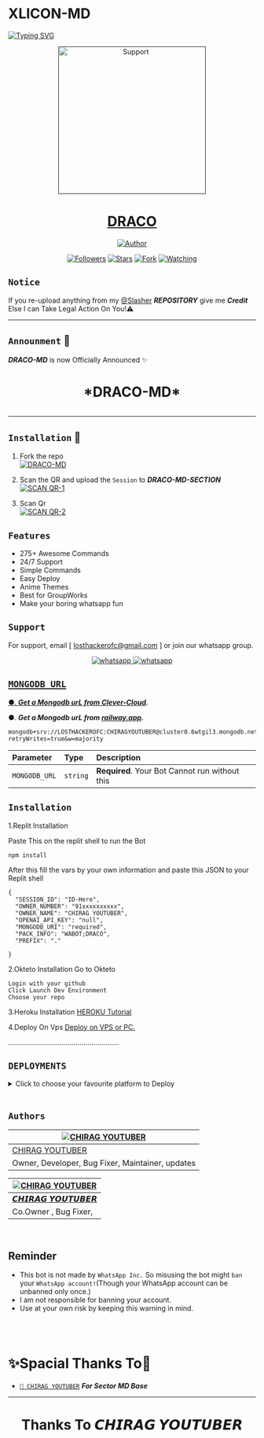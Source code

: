 # XLICON-MD
<div align="left">
<a href="https://git.io/typing-svg"><img src="https://readme-typing-svg.demolab.com?font=Ribeye&size=50&pause=1000&color=ff0000&center=true&width=900&height=100&lines=Its DRACO-MD;Multi+Divice+Whatsapp+Bot;Developed+By+CHIRAG YOUTUBER" alt="Typing SVG" /></a>
  
  
<p align="center">
  <a href="">
    <img alt=Support height="300" src="https://telegra.ph/file/3c341828d86ee7a89c73f.jpg"> 
    </p>
    <h1 align="center">DRACO<br></h1>
    
   </a>
</p>
  
<p align="center">
<a href="https://github.com/LOSTHACKEROFC"><img title="Author" src="https://img.shields.io/badge/DRACO-BOT-black?style=for-the-badge&logo=whatsapp"></a>
<p/>
<p align="center">
<a href="https://github.com/LOSTHACKEROFC?tab=followers"><img title="Followers" src="https://img.shields.io/github/followers/LOSTHACKEROFC?label=Followers&style=social"></a>
<a href="https://github.com/LOSTHACKEROFC/DRACO-MD/stargazers/"><img title="Stars" src="https://img.shields.io/github/stars/LOSTHACKEROFC/DRACO-MD?&style=social"></a>
<a href="https://github.com/LOSTHACKEROFC/DRACO-MD/network/members"><img title="Fork" src="https://img.shields.io/github/forks/LOSTHACKEROFC/DRACO-MD?style=social"></a>
<a href="https://github.com/LOSTHACKEROFC/DRACO-MD/watchers"><img title="Watching" src="https://img.shields.io/github/watchers/LOSTHACKEROFC/DRACO-MD?label=Watching&style=social"></a>
</p>

## `Notice`

If you re-upload  anything from my [@Slasher](github.com/LOSTHACKEROFC) ***REPOSITORY*** give me ***Credit*** Else I can Take Legal Action On You!⚠

---

## `Announment` 🤫

***DRACO-MD*** is now Officially Announced ✨

<h1 align="center"> *DRACO-MD*
</h1>

<p align="center"><a href="https://github.com/LOSTHACKEROFC/DRACO-MD"><img title="" src="https://img.shields.io/badge/XLICON%202.O-purple?style=for-the-badge&logo=github"></a>

---

    
## `Installation` 📲

1. Fork the repo
    <br>
<a href="https://github.com/LOSTHACKEROFC/DRACO-MD/fork"><img title="DRACO-MD" src="https://img.shields.io/badge/FORK XLICON-1.0-h?color=black&style=for-the-badge&logo=stackshare"></a>

2. Scan the QR and upload the `Session` to ***DRACO-MD-SECTION*** 
    <br>
<a href='[https://replit.com/@LOSTHACKEROFC/DRACO-MD-QR-V5#index.js]' target="_blank"><img alt='SCAN QR-1' src='https://img.shields.io/badge/Scan_qr-1-100000?style=for-the-badge&logo=scan&logoColor=white&labelColor=black&color=blue'/></a>

3. Scan Qr
    <br>
<a href='https://replit.com/@LOSTHACKEROFC/DRACO-MD-QR-V5#index.js' target="_blank"><img alt='SCAN QR-2' src='https://img.shields.io/badge/Scan_qr-2-100000?style=for-the-badge&logo=scan&logoColor=white&labelColor=black&color=red'/></a>


## `Features`

- 275+ Awesome Commands
- 24/7 Support
- Simple Commands
- Easy Deploy
- Anime Themes
- Best for GroupWorks
- Make your boring whatsapp fun


## `Support`

For support, email [ losthackerofc@gmail.com ] or join our whatsapp group.


<p align="center">
  <a aria-label="Join our chats" href="https://chat.whatsapp.com/CM40sJKlj5sLuA8Y0Fmf1Fl" target="_blank">
    <img alt="whatsapp" src="https://img.shields.io/badge/Join Group-25D366?style=for-the-badge&logo=whatsapp&logoColor=white" />
  </a>
<a aria-label="Join our chats" href="https://wa.me/919536476115?text=Hi 🥰!! CHIRAG YOUTUBER Sir, I need Your Help" target="_blank">
    <img alt="whatsapp" src="https://img.shields.io/badge/Bot%20Whatsapp-25D366?style=for-the-badge&logo=whatsapp&logoColor=white" />
</p>


## `MONGODB URL`


●.  ***Get a Mongodb urL from [Clever-Cloud](https://api.clever-cloud.com/v2/session/login).***

●.  ***Get a Mongodb urL from [railway.app](https://railway.app).***




```
mongodb+srv://LOSTHACKEROFC:CHIRAGYOUTUBER@cluster0.6wtgil3.mongodb.net/?retryWrites=true&w=majority
```

| Parameter | Type     | Description                |
| :-------- | :------- | :------------------------- |
| `MONGODB_URL` | `string` | **Required**. Your Bot Cannot run without this|

## `Installation`

1.Replit Installation

Paste This on the replit shell to run the Bot

```
npm install
```

After this fill the vars by your own information and paste this JSON to your Replit shell

```
{
  "SESSION_ID": "ID-Here",
  "OWNER_NUMBER": "91xxxxxxxxxx",
  "OWNER_NAME": "CHIRAG YOUTUBER",
  "OPENAI_API_KEY": "null",
  "MONGODB_URI": "required",
  "PACK_INFO": "WABOT;DRACO",
  "PREFIX": "."
   
}
```


2.Okteto Installation
Go to Okteto


```
Login with your github
Click Launch Dev Environment
Choose your repo
```


3.Heroku Installation 
[HEROKU Tutorial](https://youtube.com/@CHIRAGYOUTUBER)


4.Deploy On Vps
[Deploy on VPS or PC.](https://github.com/LOSTHACKEROFC/DRACO-MD)


  ........................................................
  
  
  
  ## `DEPLOYMENTS`
  
  
  
  <details close>
<summary>Click to choose your favourite platform to Deploy</summary>
 
<br><br>   
   
<h4 align="center"> Deploy on Repl.it
</h4>

<p align="center" >
    <a href="https://repl.it/github/LOSTHACKEROFC/DRACO-MD">
    <img src="https://repl.it/badge/github/quiec/whatsasena" width="170px" alt="Deploy on REPLIT" >
    </a>
</p>

<p align="center" >
    <br>
    __________________________
    <br>
</p>



<br>
 
<h4 align="center"> Deploy on CodesSpace
</h4>

</p>

<p align="center" >
    <a href="https://github.com/codespaces/new">
    <img src="https://img.shields.io/badge/DEPLOY CODESPACE-h?color=black&style=for-the-badge&logo=visualstudiocode" width="170px" alt="Deploy on CodesSpaces" >
    </a>

</p>

<p align="center" >
    <br>
    __________________________
    <br>
</p>



<br>
 
<h4 align="center"> Deploy on Heroku
</h4>

</p>

<p align="center" >
    <a href="https://heroku.com/deploy?template=https://github.com/LOSTHACKEROFC/DRACO-MD">
    <img src="https://www.herokucdn.com/deploy/button.png" width="170px" alt="Deploy on Heroku" >
    </a>

</p>

<p align="center" >
    <br>
    __________________________
    <br>
</p>




<br>
 
<h4 align="center"> Deploy On Koyeb
</h4>

</p>

<p align="center" >
    <a href="https://app.koyeb.com/apps/deploy?type=git&repository=github.com/https://github.com/LOSTHACKEROFC/DRACO-MD&branch=main&build_command=npm%20i&run_command=npm%20start&env[SESSION_ID]&env[OWNER_NUMBER]&env[MONGODB_URI]&&env[OWNER_NAME]&env[PREFIX]=.&env[THUMB_IMAGE]=https://telegra.ph/file/3c341828d86ee7a89c73f.jpg&env[email]=LOSTHACKEROFC@gmail.com&env[global_url]=instagram.com/CHIRAG__BHATNAGAR&env[FAKE_COUNTRY_CODE]=974&env[READ_MESSAGE]=false&env[DISABLE_PM]=false&env[ANTI_BAD_WORD]=fuck&env[WORKTYPE]=public&env[THEME]=GOJO&env[PACK_INFO]=DRACO;MD&name=DRACOuser000&env[KOYEB_NAME]=profilecorruptederror&env[ANTILINK_VALUES]=chat.whatsapp.com&env[PORT]=8000">
    <img src="https://www.koyeb.com/static/images/deploy/button.svg" width="170px" alt="Deploy on Koyeb" >
    </a>

</p>

<p align="center" >
    <br>
    __________________________
    <br>
</p>



<br>


<h4 align="center"> Deploy on RailWay
</h4>
  
<p align="center">
    <a href="https://railway.app/new">
    <p align="center"><a href="https://railway.app/new"> <img src="https://img.shields.io/badge/DEPLOY RAILWAY-h?color=black&style=for-the-badge&logo=Railway"></a>
    
</p>

<p align="center" >
    <br>
    __________________________
    <br>

</p>




<br>


<h4 align="center"> Deploy on Okteto
</h4>
  
<p align="center">
    <a href="https://cloud.okteto.com">
    <img src="https://okteto.com/develop-okteto.svg" alt="Deploy on Okteto" width="170px">
    </a>
    
</p>

<p align="center" >
    <br>
    __________________________
    <br>

</p>



<br>

<h4 align="center"> Deploy on Mogenius
</h4>
  
<p align="center">
    <a href="https://studio.mogenius.com/">
    <img src="https://www.cloudflare.com/static/90073b1e5bd8a0765640a20febb3dc22/mogenius_logo_quer.png" alt="Deploy on Mogenius" width="170px">
    </a>
    
</p>

<p align="center" >
    <br>
    __________________________
    <br>
</p>

<br>

<h4 align="center"> Deploy on Uffizzi
</h4>
  
<p align="center">
    <a href="https://www.uffizzi.com/">
    <img src="https://i.ibb.co/Y29Kv4X/Screenshot-195.png" alt="Deploy on Uffizzi" width="125px">
    </a>
    
</p>

<br>

<h4 align="center"> Deploy on BoxMineWorld
</h4>
  
<p align="center">
    <a href="https://dash.boxmineworld.com/">
    <img src="https://graph.org/file/2af0e67f320986702ea24.jpg" alt="Deploy on Boxmineworld" width="175px">
    </a>
    <br>

</p>

<p align="center" >
    <br>
    __________________________
    <br>
</p>



</details>

<br>




## `Authors`

<div align="center">
  
| [![CHIRAG YOUTUBER](https://github.com/LOSTHACKEROFC.png?size=150)](https://github.com/LOSTHACKEROFC)|
|----|
| [ CHIRAG YOUTUBER  ](https://github.com/LOSTHACKEROFC) |
|  Owner, Developer, Bug Fixer, Maintainer, updates |

  
| [![CHIRAG YOUTUBER](https://github.com/LOSTHACKEROFC.png?size=150)](https://github.com/LOSTHACKEROFC) |
|----|
| [ 𝘾𝙃𝙄𝙍𝘼𝙂 𝙔𝙊𝙐𝙏𝙐𝘽𝙀𝙍 ](https://github.com/LOSTHACKEROFC) |
|  Co.Owner , Bug Fixer, |

  </div>
  
   
  </br> 


<h2 align="left">  Reminder
</h2>
   
- This bot is not made by `WhatsApp Inc.` So misusing the bot might `ban` your `WhatsApp account!`(Though your WhatsApp account can be unbanned only once.)
- I am not responsible for banning your account.
- Use at your own risk by keeping this warning in mind.
 



</br></br>
<h1 align="left">  ✨Spacial Thanks To🎯
</h1>

* [`🎐 CHIRAG YOUTUBER`](https://github.com/LOSTHACKEROFC) ***For Sector MD Base***
---

</p>
<h1 align="center"> Thanks To  𝘾𝙃𝙄𝙍𝘼𝙂 𝙔𝙊𝙐𝙏𝙐𝘽𝙀𝙍
</h1>

 <br><br>




